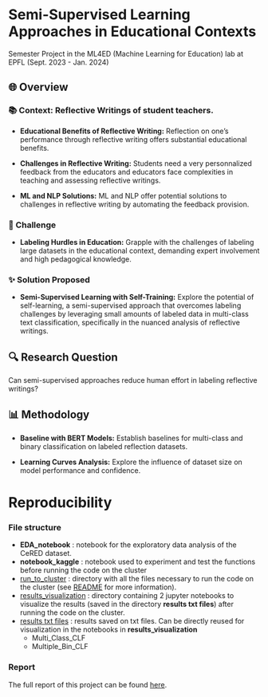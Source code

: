 # Semi-Supervised Learning Approaches in Educational Contexts

Semester Project in the ML4ED (Machine Learning for Education) lab at EPFL (Sept. 2023 - Jan. 2024)

## 🌐 Overview

### 📚 Context: Reflective Writings of student teachers.

- **Educational Benefits of Reflective Writing:** Reflection on one’s performance through reflective writing offers substantial educational benefits.

- **Challenges in Reflective Writing:** Students need a very personnalized feedback from the educators and educators face complexities in teaching and assessing reflective writings.

- **ML and NLP Solutions:** ML and NLP offer potential solutions to challenges in reflective writing by automating the feedback provision.

### 🚧 Challenge

- **Labeling Hurdles in Education:** Grapple with the challenges of labeling large datasets in the educational context, demanding expert involvement and high pedagogical knowledge.

### ✨ Solution Proposed

- **Semi-Supervised Learning with Self-Training:** Explore the potential of self-learning, a semi-supervised approach that overcomes labeling challenges by leveraging small amounts of labeled data in multi-class text classification, specifically in the nuanced analysis of reflective writings.


## 🔍 Research Question

Can semi-supervised approaches reduce human effort in labeling reflective writings?

## 📊 Methodology

- **Baseline with BERT Models:** Establish baselines for multi-class and binary classification on labeled reflection datasets.

- **Learning Curves Analysis:** Explore the influence of dataset size on model performance and confidence.


# Reproducibility

### File structure

- **EDA_notebook** : notebook for the exploratory data analysis of the CeRED dataset.
- **notebook_kaggle** : notebook used to experiment and test the functions before running the code on the cluster
- [run_to_cluster](https://github.com/Maximelel/SP_in_ML4ED/tree/main/run_to_cluster) : directory with all the files necessary to run the code on the cluster (see [README](https://github.com/Maximelel/SP_in_ML4ED/blob/main/run_to_cluster/README.md) for more information).
- [results_visualization](https://github.com/Maximelel/SP_in_ML4ED/tree/main/results_visualization) : directory containing 2 jupyter notebooks to visualize the results (saved in the directory **results txt files**) after running the code on the cluster.
- [results txt files](https://github.com/Maximelel/SP_in_ML4ED/tree/main/results%20txt%20files) : results saved on txt files. Can be directly reused for visualization in the notebooks in **results_visualization**
  - Multi_Class_CLF
  - Multiple_Bin_CLF

### Report

The full report of this project can be found [here](https://github.com/Maximelel/SP_in_ML4ED/blob/main/report.pdf).

